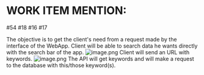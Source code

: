 # **WORK ITEM MENTION:**
#54
#18
#16
#17

The objective is to get the client's need from a request made by the interface of the WebApp.
Client will be able to search data he wants directly with the search bar of the app.
![image.png](/.attachments/image-05461931-8ab5-49d6-b454-1e36583c6673.png)
Client will send an URL with keywords. 
![image.png](/.attachments/image-53006c21-d923-47d1-b4c3-14ac976e4c5b.png)
The API will get keywords and will make a request to the database with this/those keyword(s).